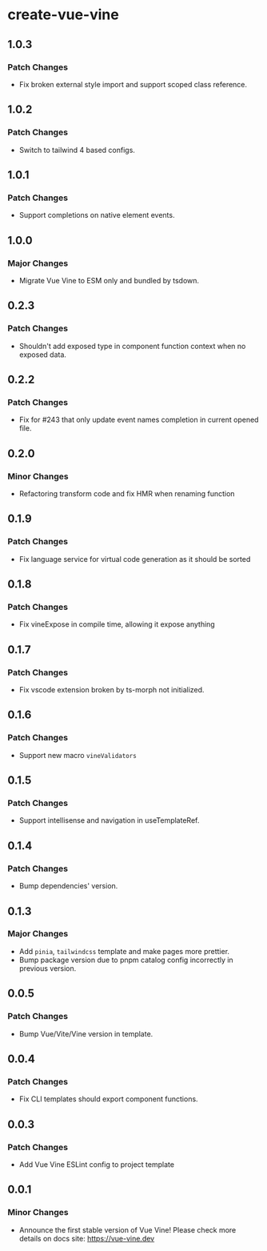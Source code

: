 # create-vue-vine

## 1.0.3

### Patch Changes

- Fix broken external style import and support scoped class reference.

## 1.0.2

### Patch Changes

- Switch to tailwind 4 based configs.

## 1.0.1

### Patch Changes

- Support completions on native element events.

## 1.0.0

### Major Changes

- Migrate Vue Vine to ESM only and bundled by tsdown.

## 0.2.3

### Patch Changes

- Shouldn't add exposed type in component function context when no exposed data.

## 0.2.2

### Patch Changes

- Fix for #243 that only update event names completion in current opened file.

## 0.2.0

### Minor Changes

- Refactoring transform code and fix HMR when renaming function

## 0.1.9

### Patch Changes

- Fix language service for virtual code generation as it should be sorted

## 0.1.8

### Patch Changes

- Fix vineExpose in compile time, allowing it expose anything

## 0.1.7

### Patch Changes

- Fix vscode extension broken by ts-morph not initialized.

## 0.1.6

### Patch Changes

- Support new macro `vineValidators`

## 0.1.5

### Patch Changes

- Support intellisense and navigation in useTemplateRef.

## 0.1.4

### Patch Changes

- Bump dependencies' version.

## 0.1.3

### Major Changes

- Add `pinia`, `tailwindcss` template and make pages more prettier.
- Bump package version due to pnpm catalog config incorrectly in previous version.

## 0.0.5

### Patch Changes

- Bump Vue/Vite/Vine version in template.

## 0.0.4

### Patch Changes

- Fix CLI templates should export component functions.

## 0.0.3

### Patch Changes

- Add Vue Vine ESLint config to project template

## 0.0.1

### Minor Changes

- Announce the first stable version of Vue Vine! Please check more details on docs site: https://vue-vine.dev
